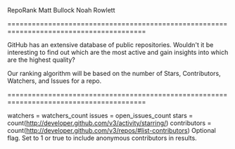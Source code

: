 RepoRank
	Matt Bullock
	Noah Rowlett

========================================================================================

GitHub has an extensive database of public repositories. Wouldn't it be interesting to find out which are the most active and gain insights into which are the highest quality?

Our ranking algorithm will be based on the number of Stars, Contributors, Watchers, and Issues for a repo.

========================================================================================



watchers = watchers_count
issues = open_issues_count
stars = count(http://developer.github.com/v3/activity/starring/)
contributors = count(http://developer.github.com/v3/repos/#list-contributors) 
	Optional flag. Set to 1 or true to include anonymous contributors in results.
